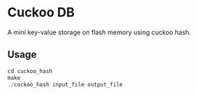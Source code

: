 Cuckoo DB
=========

A mini key-value storage on flash memory using cuckoo hash.

Usage
-----

```c
cd cuckoo_hash
make
./cockoo_hash input_file output_file
```
